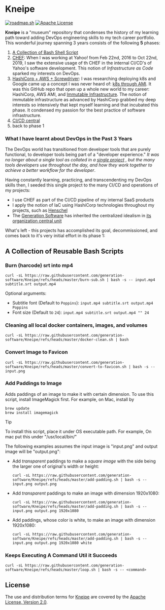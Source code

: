 Kneipe
======

[![roadmap.sh][roadmap.sh Badge]][roadmap.sh URL]
[![Apache License][Apache License Badge]][Apache License, Version 2.0]

__Kneipe__ is a "museum" repository that condenses the history of my learning path toward adding DevOps engineering
skills to my tech career portfolio. This wonderful journey spanning 3 years consists of the following __5__ phases:

1. [A Collection of Bash Shell Script](https://github.com/paion-data/hashistack/tree/4f08be0926ca8bda6da3078c37b832915b966988)
2. [CHEF](https://github.com/generation-software/Kneipe/tree/bf2fe169ccef087e56e58ba27ac308ca88d5317a): When I
   was working at Yahoo! from Feb 22nd, 2016 to Oct 22nd, 2019, I saw the extensive usage of th CHEF in the internal
   CI/CD's of Yahoo's software development. This notion of _Infrastructure as Code_ sparked my interests on DevOps.
3. [HashiCorp + AWS + Screwdriver](https://github.com/generation-software/Kneipe/tree/d9871613cee1da0e0adb531894e3b6f59eb1b165):
   I was researching deploying k8s and Google came up a concept I was never heard of: [k8s through AMI](https://github.com/awslabs/amazon-eks-ami). It was
   this GitHub repo that open up a whole new world to my career: HashiCorp, AWS AMI, and
   [Immutable Infrastructure](https://www.hashicorp.com/resources/what-is-mutable-vs-immutable-infrastructure). The
   notion of immutable infrastructure as advanced by HashiCorp grabbed my deep interests so intensively that kept
   myself learning and that incubated this phase. It condensed my passion for the best practice of software
   infrastructure.
4. [CI/CD central](https://github.com/generation-software/Kneipe/tree/d86616b81382d686ec7a690e94ec2f285cf7c1dc)
5. back to phase 1

### What I have learnt about DevOps in the Past 3 Years

The DevOps world has transitioned from developer tools that are purely functional, to developer tools being part of a
"developer experience." _It was no longer about a single tool as collated in a
[single project](https://github.com/generation-software/Kneipe) , but the many tools developers use throughout the day,
and how they work together to achieve a better workflow for the developer_. 

Having constantly learning, practicing, and transcendenting my DevOps skills then, I seeded this single project to the
many CI/CD and operations of my projects:

- I use CHEF as part of the CI/CD pipeline of my internal SaaS products
- I apply the notion of IaC using HashiCorp technologies throughout my projects, such as
  [Henschel](https://henschel.qubitpi.org/)
- The [Generation Software](https://github.com/generation-software) has inherited the centralized idealism in
  [its organization central unit](https://github.com/generation-software/.github)

What's left - this projects has accomplished its goal, decommissioned, and comes back to it's very initial effort in its
phase 1:

A Collection of Reusable Bash Scripts
-------------------------------------

### Burn (harcode) srt into mp4

```console
curl -sL https://raw.githubusercontent.com/generation-software/Kneipe/refs/heads/master/burn-sub.sh | bash -s -- input.mp4 subtitle.srt output.mp4
```

Optional arguments:

- Subtitle font (Default to `Poppins`): `input.mp4 subtitle.srt output.mp4 Poppins`
- Font size (Default to `24`): `input.mp4 subtitle.srt output.mp4 "" 24`

### Cleaning all local docker containers, images, and volumes

```
curl -sL https://raw.githubusercontent.com/generation-software/Kneipe/refs/heads/master/docker-clean.sh | bash
```

### Convert Image to Favicon

```console
curl -sL https://raw.githubusercontent.com/generation-software/Kneipe/refs/heads/master/convert-to-favicon.sh | bash -s -- input.png
```

### Add Paddings to Image

Adds paddings of an image to make it with certain dimension. To use this script, install ImageMagick first. For example,
on Mac, install by

```console
brew update
brew install imagemagick
```

> [!TIP]
>
> To install this script, place it under OS executable path. For example, On mac put this under "/usr/local/bin/"

The following examples assumes the input image is "input.png" and output image will be "output.png":

- Add _transparent_ paddings to make a _square image_ with the side being the larger one of original's width or height:

  ```console
  curl -sL https://raw.githubusercontent.com/generation-software/Kneipe/refs/heads/master/add-padding.sh | bash -s -- input.png output.png 
  ```

- Add _transparent_ paddings to make an image with dimension 1920x1080:

  ```console
  curl -sL https://raw.githubusercontent.com/generation-software/Kneipe/refs/heads/master/add-padding.sh | bash -s -- input.png output.png 1920x1080
  ```

- Add paddings, whose color is white, to make an image with dimension 1920x1080:


  ```console
  curl -sL https://raw.githubusercontent.com/generation-software/Kneipe/refs/heads/master/add-padding.sh | bash -s -- input.png output.png 1920x1080 white
  ```

### Keeps Executing A Command Util it Succeeds

```console
curl -sL https://raw.githubusercontent.com/generation-software/Kneipe/refs/heads/master/loop.sh | bash -s -- <command>
```

License
-------

The use and distribution terms for [Kneipe]() are covered by the [Apache License, Version 2.0].

[Apache License Badge]: https://img.shields.io/github/license/QubitPi/Antiqua?style=for-the-badge&logo=Apache&logoColor=white&labelColor=FF7777&color=00B8A9
[Apache License, Version 2.0]: https://www.apache.org/licenses/LICENSE-2.0

[roadmap.sh Badge]: https://img.shields.io/badge/Roadmap-DevOps-4CBBB9?style=for-the-badge&logo=roadmapdotsh&logoColor=white&labelColor=0779E4
[roadmap.sh URL]: https://roadmap.sh/devops
